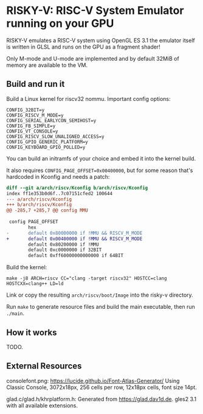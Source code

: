 RISKY-V: RISC-V System Emulator running on your GPU
==

RISKY-V emulates a RISC-V system using OpenGL ES 3.1 the emulator itself is written in GLSL and runs on the GPU as a fragment shader!

Only M-mode and U-mode are implemented and by default 32MiB of memory are available to the VM.

Build and run it
--

Build a Linux kernel for riscv32 nommu. Important config options:

```
CONFIG_32BIT=y
CONFIG_RISCV_M_MODE=y
CONFIG_SERIAL_EARLYCON_SEMIHOST=y
CONFIG_FB_SIMPLE=y
CONFIG_VT_CONSOLE=y
CONFIG_RISCV_SLOW_UNALIGNED_ACCESS=y
CONFIG_GPIO_GENERIC_PLATFORM=y
CONFIG_KEYBOARD_GPIO_POLLED=y
```

You can build an initramfs of your choice and embed it into the kernel build.

It also requires `CONFIG_PAGE_OFFSET=0x00400000`, but for some reason that's hardcoded in Kconfig and needs a patch:

```diff
diff --git a/arch/riscv/Kconfig b/arch/riscv/Kconfig
index ff1e353b0d6f..7c07151cfed2 100644
--- a/arch/riscv/Kconfig
+++ b/arch/riscv/Kconfig
@@ -285,7 +285,7 @@ config MMU
 
 config PAGE_OFFSET
        hex
-       default 0x80000000 if !MMU && RISCV_M_MODE
+       default 0x00400000 if !MMU && RISCV_M_MODE
        default 0x80200000 if !MMU
        default 0xc0000000 if 32BIT
        default 0xff60000000000000 if 64BIT
```

Build the kernel:

```
make -j8 ARCH=riscv CC="clang -target riscv32" HOSTCC=clang HOSTCXX=clang++ LD=ld
```

Link or copy the resulting `arch/riscv/boot/Image` into the risky-v directory.

Run `make` to generate resource files and build the main executable, then run `./main`.

How it works
--
TODO.

External Resources
--

consolefont.png: https://lucide.github.io/Font-Atlas-Generator/ Using Classic Console, 3072x18px, 256 cells per row, 12x18px cells, font size 14pt.

glad.c/glad.h/khrplatform.h: Generated from https://glad.dav1d.de. gles2 3.1 with all available extensions.
